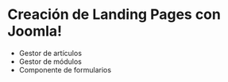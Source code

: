 # Creación de Landing Pages con Joomla!
- Gestor de artículos
- Gestor de módulos
- Componente de formularios
